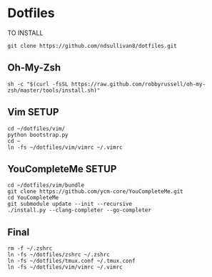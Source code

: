 # Dotfiles
TO INSTALL
```
git clone https://github.com/ndsullivan8/dotfiles.git
```

## Oh-My-Zsh

```
sh -c "$(curl -fsSL https://raw.github.com/robbyrussell/oh-my-zsh/master/tools/install.sh)"
```

## Vim SETUP
```
cd ~/dotfiles/vim/
python bootstrap.py
cd ~
ln -fs ~/dotfiles/vim/vimrc ~/.vimrc
```

## YouCompleteMe SETUP
```
cd ~/dotfiles/vim/bundle
git clone https://github.com/ycm-core/YouCompleteMe.git
cd YouCompleteMe
git submodule update --init --recursive
./install.py --clang-completer --go-completer
```

## Final
```
rm -f ~/.zshrc
ln -fs ~/dotfiles/zshrc ~/.zshrc
ln -fs ~/dotfiles/tmux.conf ~/.tmux.conf
ln -fs ~/dotfiles/vim/vimrc ~/.vimrc
```
